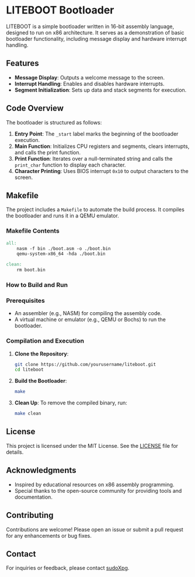 # LITEBOOT Bootloader

LITEBOOT is a simple bootloader written in 16-bit assembly language, designed to run on x86 architecture. It serves as a demonstration of basic bootloader functionality, including message display and hardware interrupt handling.

## Features

- **Message Display**: Outputs a welcome message to the screen.
- **Interrupt Handling**: Enables and disables hardware interrupts.
- **Segment Initialization**: Sets up data and stack segments for execution.

## Code Overview

The bootloader is structured as follows:

1. **Entry Point**: The `_start` label marks the beginning of the bootloader execution.
2. **Main Function**: Initializes CPU registers and segments, clears interrupts, and calls the print function.
3. **Print Function**: Iterates over a null-terminated string and calls the `print_char` function to display each character.
4. **Character Printing**: Uses BIOS interrupt `0x10` to output characters to the screen.


## Makefile

The project includes a `Makefile` to automate the build process. It compiles the bootloader and runs it in a QEMU emulator.

### Makefile Contents

```makefile
all:
	nasm -f bin ./boot.asm -o ./boot.bin
	qemu-system-x86_64 -hda ./boot.bin

clean:
	rm boot.bin
```

### How to Build and Run

### Prerequisites

- An assembler (e.g., NASM) for compiling the assembly code.
- A virtual machine or emulator (e.g., QEMU or Bochs) to run the bootloader.

### Compilation and Execution

1. **Clone the Repository**:
   ```bash
   git clone https://github.com/yourusername/liteboot.git
   cd liteboot
   ```

2. **Build the Bootloader**:
   ```bash
   make
   ```
4. **Clean Up**:
   To remove the compiled binary, run:
   ```bash
   make clean
   ```

## License

This project is licensed under the MIT License. See the [LICENSE](LICENSE) file for details.

## Acknowledgments

- Inspired by educational resources on x86 assembly programming.
- Special thanks to the open-source community for providing tools and documentation.

## Contributing

Contributions are welcome! Please open an issue or submit a pull request for any enhancements or bug fixes.

## Contact

For inquiries or feedback, please contact [sudoXpg](sudoxpg@gmail.com).
